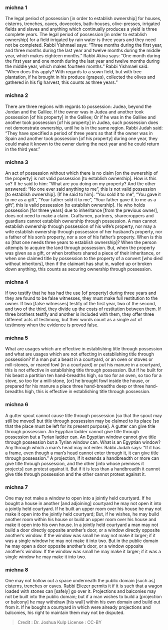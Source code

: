 
### michna 1
The legal period of possession [in order to establish ownership] for houses, cisterns, trenches, caves, dovecotes, bath-houses, olive-presses, irrigated fields and slaves and anything which continually produces a yield is three complete years. The legal period of possession [in order to establish ownership] for a field irrigated by rain water is three years and they need not be completed. Rabbi Yishmael says:  “Three months during the first year, and three months during the last year and twelve months during the middle year, which makes eighteen months.” Rabbi Akiva says:  “One month during the first year and one month during the last year and twelve months during the middle year, which makes fourteen months.” Rabbi Yishmael said:  “When does this apply?  With regards to a sown field, but with tree plantation, if he brought in his produce (grapes), collected the olives and gathered in his fig harvest, this counts as three years.”

### michna 2
There are three regions with regards to possession:  Judea, beyond the Jordan and the Galilee. If the owner was in Judea and another took possession [of his property] in the Galilee; Or if he was in the Galilee and another took possession [of his property] in Judea, such possession does not demonstrate ownership, until he is in the same region. Rabbi Judah said:  “They have specified a period of three years so that if the owner was in Spain and another took possession [of his property] during one year, they could make it known to the owner during the next year and he could return in the third year.”

### michna 3
An act of possession without which there is no claim [on the ownership of the property] is not valid possession [to establish ownership]. How is this so? If he said to him:  “What are you doing on my property? And the other answered:  “No one ever said anything to me”, this is not valid possession [to establish ownership]. [If he said to him]:  “You sold it to me”, “You gave it to me as a gift”, “Your father sold it to me”, “Your father gave it to me as a gift”, this is valid possession [to establish ownership]. He who holds possession [for three years] due to inheritance [from the previous owner], does not need to make a claim. Craftsmen, partners, sharecroppers and guardians cannot establish ownership through possession. A man cannot establish ownership through possession of his wife’s property, nor may a wife establish ownership through possession of her husband’s property, nor a father of his son’s property, nor a son of his father’s property. When is this so [that one needs three years to establish ownership]? When the person attempts to acquire the land through possession. But, when the property was given as a gift, or when brothers shared a piece of their inheritance, or when one claimed title by possession to the property of a convert [who died without inheritors], then if the claimant has shut in, walled up or broken down anything, this counts as securing ownership through possession.

### michna 4
If two testify that he has had the use [of property] during three years and they are found to be false witnesses, they must make full restitution to the owner. If two [false witnesses] testify of the first year, two of the second, and two of the third, they divide up the costs of restitution between them. If three brothers testify and another is included with them, they offer three different acts of testimony, but their words count as a single act of testimony when the evidence is proved false.

### michna 5
What are usages which are effective in establishing title through possession and what are usages which are not effecting in establishing title through possession? If a man put a beast in a courtyard, or an oven or stoves or mill-stones, or reared fowl [in a courtyard] or put his manure in a courtyard, this is not effective in establishing title through possession. But if he built for his beast a partition ten hand-breadths high, so too for an oven, so too for a stove, so too for a mill-stone, [or] he brought fowl inside the house, or prepared for his manure a place three hand-breadths deep or three hand-breadths high, this is effective in establishing title through possession.

### michna 6
A gutter spout cannot cause title through possession [so that the spout may still be moved] but title through possession may be claimed to its place [so that the place must be left for its present purpose]. A gutter can give title through possession. An Egyptian ladder cannot give title through possession but a Tyrian ladder can. An Egyptian window cannot give title through possession but a Tyrian window can. What is an Egyptian window?  Any through which a man’s head may not enter. Rabbi Judah says:  “If it has a frame, even though a man’s head cannot enter through it, it can give title through possession.” A projection, if it extends a handbreadth or more can give title through possession, and the other [into whose premises it projects] can protest against it. But if it is less than a handbreadth it cannot give title through possession and the other cannot protest against it.

### michna 7
One may not make a window to open into a jointly held courtyard. If he bought a house in another [and adjoining] courtyard he may not open it into a jointly held courtyard. If he built an upper room over his house he may not make it open into the jointly held courtyard; But, if he wishes, he may build another room within his house or build an upper room over his house and make it open into his own house. In a jointly held courtyard a man may not build a door directly opposite another’s door, or a window directly opposite another’s window. If the window was small he may not make it larger; if it was a single window he may not make it into two. But in the public domain he may open a door opposite another’s door, or a window opposite another’s window. If the window was small he may make it larger; if it was a single window he may make it into two.

### michna 8
One may not hollow out a space underneath the public domain [such as] cisterns, trenches or caves. Rabbi Eliezer permits it if it is such that a wagon loaded with stones can [safely] go over it. Projections and balconies may not be built into the public domain; but if a man wishes to build a [projection or balcony] he may withdraw [his wall] within his own domain and build out from it. If he bought a courtyard in which were already projections and balconies, his right to maintain them may not be disputed.

>Credit : Dr. Joshua Kulp
>License : CC-BY